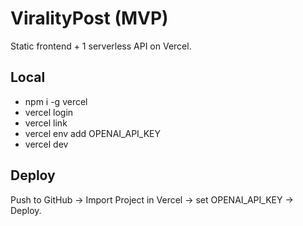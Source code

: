 # ViralityPost (MVP)

Static frontend + 1 serverless API on Vercel.

## Local
- npm i -g vercel
- vercel login
- vercel link
- vercel env add OPENAI_API_KEY
- vercel dev

## Deploy
Push to GitHub → Import Project in Vercel → set OPENAI_API_KEY → Deploy.
